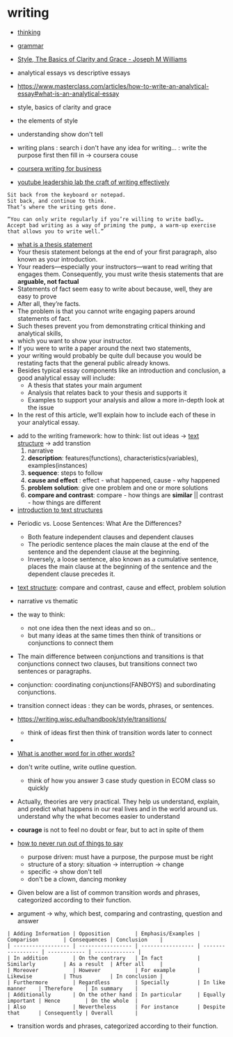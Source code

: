 # writing

- [thinking](thinking)
- [grammar](grammar)
- [Style, The Basics of Clarity and Grace - Joseph M Williams](style-the-basics-of-clarity-and-grace-joseph-m-williams)
- analytical essays vs descriptive essays
- https://www.masterclass.com/articles/how-to-write-an-analytical-essay#what-is-an-analytical-essay

- style, basics of clarity and grace
- the elements of style
- understanding show don't tell
- writing plans : search i don't have any idea for writing... : write the purpose first then fill in -> coursera couse
- [coursera writing for business](coursera-writing-for-business)

- [youtube leadership lab the craft of writing effectively](youtube-leadership-lab-the-craft-of-writing-effectively)

```
Sit back from the keyboard or notepad.
Sit back, and continue to think.
That’s where the writing gets done.

“You can only write regularly if you’re willing to write badly…
Accept bad writing as a way of priming the pump, a warm-up exercise that allows you to write well.”
```

- [what is a thesis statement](https://rasmussen.libanswers.com/faq/32467)
- Your thesis statement belongs at the end of your first paragraph, also known as your introduction.
- Your readers—especially your instructors—want to read writing that engages them. Consequently, you must write thesis statements that are **arguable, not factual**
- Statements of fact seem easy to write about because, well, they are easy to prove
- After all, they’re facts.
- The problem is that you cannot write engaging papers around statements of fact.
- Such theses prevent you from demonstrating critical thinking and analytical skills,
- which you want to show your instructor.
- If you were to write a paper around the next two statements,
- your writing would probably be quite dull because you would be restating facts that the general public already knows.
- Besides typical essay components like an introduction and conclusion, a good analytical essay will include:
  - A thesis that states your main argument
  - Analysis that relates back to your thesis and supports it
  - Examples to support your analysis and allow a more in-depth look at the issue
- In the rest of this article, we’ll explain how to include each of these in your analytical essay.

* add to the writing framework: how to think: list out ideas -> [text structure](https://dpi.wi.gov/sites/default/files/imce/ela/images/Text%20Structures.pdf) -> add transtion
  1. narrative
  2. **description**: features(functions), characteristics(variables), examples(instances)
  3. **sequence**: steps to follow
  4. **cause and effect** : effect - what happened, cause - why happened
  5. **problem solution**: give one problem and one or more solutions
  6. **compare and contrast**: compare - how things are **similar** || contrast - how things are different
* [introduction to text structures](https://www.youtube.com/watch?v=-_yfqT35sHs)

- Periodic vs. Loose Sentences: What Are the Differences?
  - Both feature independent clauses and dependent clauses
  - The periodic sentence places the main clause at the end of the sentence and the dependent clause at the beginning.
  - Inversely, a loose sentence, also known as a cumulative sentence, places the main clause at the beginning of the sentence and the dependent clause precedes it.
- [text structure](https://dpi.wi.gov/sites/default/files/imce/ela/images/Text%20Structures.pdf): compare and contrast, cause and effect, problem solution
- narrative vs thematic
- the way to think:
  - not one idea then the next ideas and so on...
  - but many ideas at the same times then think of transitions or conjunctions to connect them
- The main difference between conjunctions and transitions is that conjunctions connect two clauses, but transitions connect two sentences or paragraphs.
- conjunction: coordinating conjunctions(FANBOYS) and subordinating conjunctions.
- transition connect ideas : they can be words, phrases, or sentences.
- https://writing.wisc.edu/handbook/style/transitions/
  - think of ideas first then think of transition words later to connect
-
- [What is another word for in other words?](https://www.wordhippo.com/what-is/another-word-for/in_other_words.html)

- don't write outline, write outline question.
  - think of how you answer 3 case study question in ECOM class so quickly

* Actually, theories are very practical. They help us understand, explain, and predict what happens in our real lives and in the world around us. understand why the what becomes easier to understand
* **courage** is not to feel no doubt or fear, but to act in spite of them
* [how to never run out of things to say](https://www.youtube.com/watch?v=oxOih6GwSXI)

  - purpose driven: must have a purpose, the purpose must be right
  - structure of a story: situation -> interruption -> change
  - specific -> show don't tell
  - don't be a clown, dancing monkey

* Given below are a list of common transition words and phrases, categorized according to their function.
* argument -> why, which best, comparing and contrasting, question and answer

```
| Adding Information | Opposition        | Emphasis/Examples | Comparison        | Consequences | Conclusion    |
| ------------------ | ----------------- | ----------------- | ----------------- | ------------ | ------------- |
| In addition        | On the contrary   | In fact           | Similarly         | As a result  | After all     |
| Moreover           | However           | For example       | Likewise          | Thus         | In conclusion |
| Furthermore        | Regardless        | Specially         | In like manner    | Therefore    | In summary    |
| Additionally       | On the other hand | In particular     | Equally important | Hence        | On the whole  |
| Also               | Nevertheless      | For instance      | Despite that      | Consequently | Overall       |
```

- transition words and phrases, categorized according to their function.

